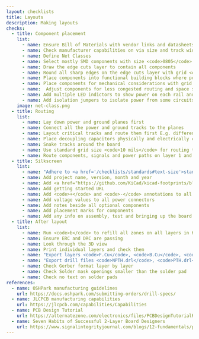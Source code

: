 ```yaml
---
layout: checklists
title: Layouts
description: Making layouts
checks:
  - title: Component placement
    list:
      - name: Ensure Bill of Materials with vendor links and datasheets are ready
      - name: Check manufacturer capabilities on via size and track width
      - name: Define Net Classes
      - name: Select mostly SMD components with size <code>0805</code>
      - name: Draw the edge cuts layer to contain all components
      - name: Round all sharp edges on the edge cuts layer with grid <code>25 mils</code>
      - name: Place components into functional building blocks where possible
      - name: Place components for mechanical considerations with grid <code>25 mils</code>
      - name:  Adjust components for less congested routing and space signal traces far apart
      - name: Add multiple LED indictors to show power on each rail and some digital functioning
      - name: Add isolation jumpers to isolate power from some circuits for  debugging
    image: net-class.png
  - title: Routing
    list:
      - name: Lay down power and ground planes first
      - name: Connect all the power and ground tracks to the planes
      - name: Layout critical tracks and route them first E.g. differential pairs
      - name: Place decoupling capacitors physically and electrically close to the desired components
      - name: Snake tracks around the board
      - name: Use standard grid size <code>10 mils</code> for routing traces
      - name: Route components, signals and power paths on layer 1 and ground return on layer 2
  - title: Silkscreen
    list:
      - name: "Adhere to <a href='/checklists/standards#text-size'>standard text size</a>"
      - name: Add project name, version, month and year
      - name: Add <a href="https://github.com/KiCad/kicad-footprints/blob/master/Symbol.pretty/OSHW-Logo2_9.8x8mm_SilkScreen.kicad_mod">open source hardware logo</a> <code>9.8x8mm</code>
      - name: Add getting started URL
      - name: Add <code>+</code> and <code>-</code> annotations to all power connectors
      - name: Add voltage values to all power connectors
      - name: Add notes beside all optional components   
      - name: Add placement marks for components
      - name: Add any info on assembly, test and bringing up the board
  - title: After layout
    list:
      - name: Run <code>b</code> to refill all zones on all layers in KiCad
      - name: Ensure ERC and DRC are passing
      - name: Look through the 3D view
      - name: Print individual layers and check them
      - name: "Export layers <code>F.Cu</code>, <code>B.Cu</code>, <code>F.SilkS</code> <code>B.SilkS</code>, <code>F.Mask</code>, <code>B.Mas</code>, <code>Edge.Cuts</code> in Gerber format"
      - name: "Export drill files <code>NPTH.drl</code>, <code>PTH.drl</code>"
      - name: Check Gerber format layer by layer
      - name: Check Solder mask openings smaller than the solder pad
      - name: Check no text on solder pads   
references:
  - name: OSHPark manufacturing guidelines
    url: https://docs.oshpark.com/submitting-orders/drill-specs/
  - name: JLCPCB manufacturing capabilities
    url: https://jlcpcb.com/capabilities/Capabilities
  - name: PCB Design Tutorial
    url: https://alternatezone.com/electronics/files/PCBDesignTutorialRevA.pdf
  - name: Seven Habits of Successful 2-Layer Board Designers
    url: https://www.signalintegrityjournal.com/blogs/12-fundamentals/post/1207-seven-habits-of-successful-2-layer-board-designers#comments
---
```

